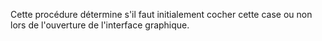﻿Cette procédure détermine s'il faut initialement cocher cette case ou non lors de l'ouverture de l'interface graphique.